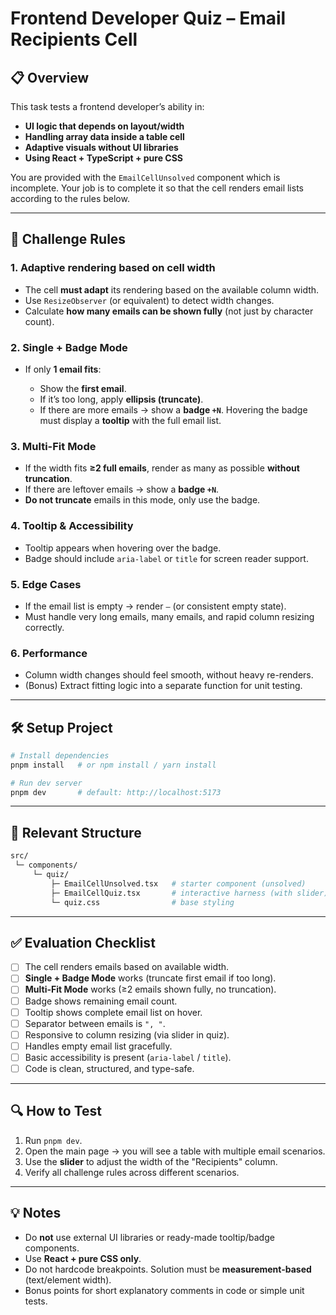 # Frontend Developer Quiz – Email Recipients Cell

## 📋 Overview

This task tests a frontend developer’s ability in:

- **UI logic that depends on layout/width**
- **Handling array data inside a table cell**
- **Adaptive visuals without UI libraries**
- **Using React + TypeScript + pure CSS**

You are provided with the `EmailCellUnsolved` component which is incomplete. Your job is to complete it so that the cell renders email lists according to the rules below.

---

## 🎯 Challenge Rules

### 1. Adaptive rendering based on cell width

- The cell **must adapt** its rendering based on the available column width.
- Use `ResizeObserver` (or equivalent) to detect width changes.
- Calculate **how many emails can be shown fully** (not just by character count).

### 2. Single + Badge Mode

- If only **1 email fits**:

  - Show the **first email**.
  - If it’s too long, apply **ellipsis (truncate)**.
  - If there are more emails → show a **badge `+N`**.
    Hovering the badge must display a **tooltip** with the full email list.

### 3. Multi-Fit Mode

- If the width fits **≥2 full emails**, render as many as possible **without truncation**.
- If there are leftover emails → show a **badge `+N`**.
- **Do not truncate** emails in this mode, only use the badge.

### 4. Tooltip & Accessibility

- Tooltip appears when hovering over the badge.
- Badge should include `aria-label` or `title` for screen reader support.

### 5. Edge Cases

- If the email list is empty → render `–` (or consistent empty state).
- Must handle very long emails, many emails, and rapid column resizing correctly.

### 6. Performance

- Column width changes should feel smooth, without heavy re-renders.
- (Bonus) Extract fitting logic into a separate function for unit testing.

---

## 🛠️ Setup Project

```bash
# Install dependencies
pnpm install   # or npm install / yarn install
```

```bash
# Run dev server
pnpm dev       # default: http://localhost:5173
```

---

## 📂 Relevant Structure

```bash
src/
 └─ components/
     └─ quiz/
         ├─ EmailCellUnsolved.tsx   # starter component (unsolved)
         ├─ EmailCellQuiz.tsx       # interactive harness (with slider)
         └─ quiz.css                # base styling
```

---

## ✅ Evaluation Checklist

- [ ] The cell renders emails based on available width.
- [ ] **Single + Badge Mode** works (truncate first email if too long).
- [ ] **Multi-Fit Mode** works (≥2 emails shown fully, no truncation).
- [ ] Badge shows remaining email count.
- [ ] Tooltip shows complete email list on hover.
- [ ] Separator between emails is `", "`.
- [ ] Responsive to column resizing (via slider in quiz).
- [ ] Handles empty email list gracefully.
- [ ] Basic accessibility is present (`aria-label` / `title`).
- [ ] Code is clean, structured, and type-safe.

---

## 🔍 How to Test

1. Run `pnpm dev`.
2. Open the main page → you will see a table with multiple email scenarios.
3. Use the **slider** to adjust the width of the "Recipients" column.
4. Verify all challenge rules across different scenarios.

---

## 💡 Notes

- Do **not** use external UI libraries or ready-made tooltip/badge components.
- Use **React + pure CSS only**.
- Do not hardcode breakpoints. Solution must be **measurement-based** (text/element width).
- Bonus points for short explanatory comments in code or simple unit tests.
